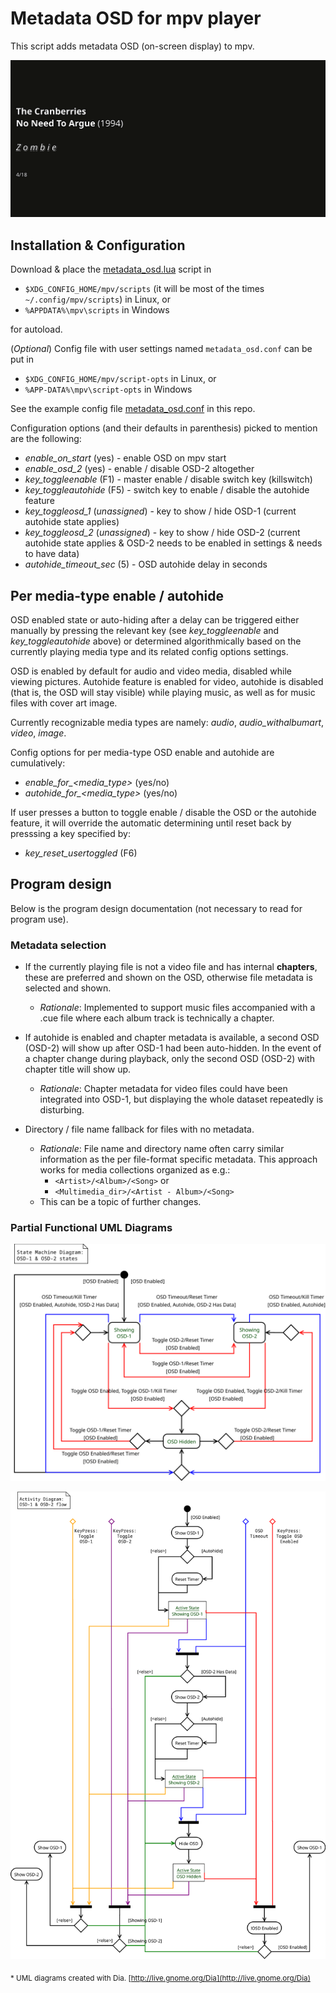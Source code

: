 # Metadata OSD for mpv player
This script adds metadata OSD (on-screen display) to mpv.

![Screenshot](screenshot.png)

## Installation & Configuration
Download & place the [metadata_osd.lua](scripts/metadata_osd.lua?raw=true) script in

- `$XDG_CONFIG_HOME/mpv/scripts` (it will be most of the times `~/.config/mpv/scripts`) in Linux, or
- `%APPDATA%\mpv\scripts` in Windows

for autoload.

(_Optional_) Config file with user settings named `metadata_osd.conf` can be put in

- `$XDG_CONFIG_HOME/mpv/script-opts` in Linux, or
- `%APP‐DATA%\mpv\script-opts` in Windows

See the example config file [metadata_osd.conf](script-opts/metadata_osd.conf?raw=true) in this repo.

Configuration options (and their defaults in parenthesis) picked to mention are the following:

* _enable_on_start_ (yes) - enable OSD on mpv start
* _enable_osd_2_ (yes) - enable / disable OSD-2 altogether
* _key_toggleenable_ (F1) - master enable / disable switch key (killswitch)
* _key_toggleautohide_ (F5) - switch key to enable / disable the autohide feature
* _key_toggleosd_1_ (_unassigned_) - key to show / hide OSD-1 (current autohide state applies)
* _key_toggleosd_2_ (_unassigned_) - key to show / hide OSD-2 (current autohide state applies & OSD-2 needs to be enabled in settings & needs to have data)
* _autohide_timeout_sec_ (5) - OSD autohide delay in seconds

## Per media-type enable / autohide
OSD enabled state or auto-hiding after a delay can be triggered either manually by pressing the relevant key (see _key_toggleenable_ and _key_toggleautohide_ above) or determined algorithmically based on the currently playing media type and its related config options settings.

OSD is enabled by default for audio and video media, disabled while viewing pictures. Autohide feature is enabled for video, autohide is disabled (that is, the OSD will stay visible) while playing music, as well as for music files with cover art image.

Currently recognizable media types are namely: _audio_, _audio_withalbumart_, _video_, _image_.

Config options for per media-type OSD enable and autohide are cumulatively:

* _enable_for\_<media_type\>_ (yes/no)
* _autohide_for\_<media_type\>_ (yes/no)

If user presses a button to toggle enable / disable the OSD or the autohide feature, it will override the automatic determining until reset back by presssing a key specified by:

* _key_reset_usertoggled_ (F6)

## Program design
Below is the program design documentation (not necessary to read for program use).

### Metadata selection
- If the currently playing file is not a video file and has internal **chapters**, these are preferred and shown on the OSD, otherwise file metadata is selected and shown.

	- _Rationale_: Implemented to support music files accompanied with a .cue file where each album track is technically a chapter.

- If autohide is enabled and chapter metadata is available, a second OSD (OSD-2) will show up after OSD-1 had been auto-hidden. In the event of a chapter change during playback, only the second OSD (OSD-2) with chapter title will show up.

	- _Rationale_: Chapter metadata for video files could have been integrated into OSD-1, but displaying the whole dataset repeatedly is disturbing.

- Directory / file name fallback for files with no metadata.

	- _Rationale_: File name and directory name often carry similar information as the per file-format specific metadata. This approach works for media collections organized as e.g.:
		- `<Artist>/<Album>/<Song>` or
		- `<Multimedia_dir>/<Artist - Album>/<Song>`
	- This can be a topic of further changes.

### Partial Functional UML Diagrams
![State Machine Diagram](StateMachineDiagram.svg)

![Activity Diagram](ActivityDiagram.svg)

<sub>* UML diagrams created with Dia. [http://live.gnome.org/Dia](http://live.gnome.org/Dia)</sup>
